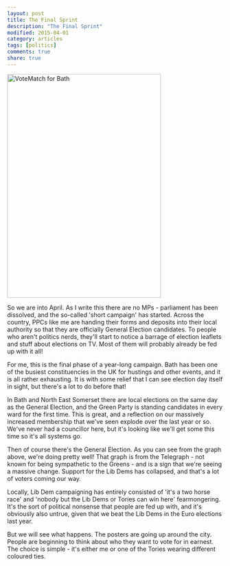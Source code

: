 ```yaml
---
layout: post
title: The Final Sprint
description: "The Final Sprint"
modified: 2015-04-01
category: articles
tags: [politics]
comments: true
share: true
---
```


<a href="https://www.flickr.com/photos/dominic_tristram/17002486015" title="VoteMatch for Bath by Dominic Tristram, on Flickr"><img src="https://farm8.staticflickr.com/7587/17002486015_7c5ec40691_z.jpg" width="358" height="522" alt="VoteMatch for Bath"></a>

So we are into April. As I write this there are no MPs - parliament has been dissolved,
and the so-called 'short campaign' has started. Across the country, PPCs like me are
handing their forms and deposits into their local authority so that they are officially
General Election candidates. To people who aren't politics nerds, they'll start to
notice a barrage of election leaflets and stuff about elections on TV. Most of them
will probably already be fed up with it all!

For me, this is the final phase of a year-long campaign. Bath has been one of the busiest
constituencies in the UK for hustings and other events, and it is all rather
exhausting. It is with some relief that I can see election day itself in sight, but
there's a lot to do before that!

In Bath and North East Somerset there are local elections on the same day as the
General Election, and the Green Party is standing candidates in every ward
for the first time. This is great, and a reflection on our
massively increased membership that we've seen explode over the last year or so. We've
never had a councillor here, but it's looking like we'll get some this time so it's
all systems go.

Then of course there's the General Election. As you can see from the graph above, we're
doing pretty well! That graph is from the Telegraph - not known for being sympathetic
to the Greens - and is a sign that we're seeing a massive change. Support for the Lib
Dems has collapsed, and that's a lot of voters coming our way.

Locally, Lib Dem campaigning has entirely consisted of 'it's a two horse race' and
'nobody but the Lib Dems or Tories can win here' fearmongering. It's the sort of
political nonsense that people are fed up with, and it's obviously also untrue, given
that we beat the Lib Dems in the Euro elections last year.

But we will see what happens. The posters are going up around the city. People are
beginning to think about who they want to vote for in earnest. The choice is simple -
it's either me or one of the Tories wearing different coloured ties.








